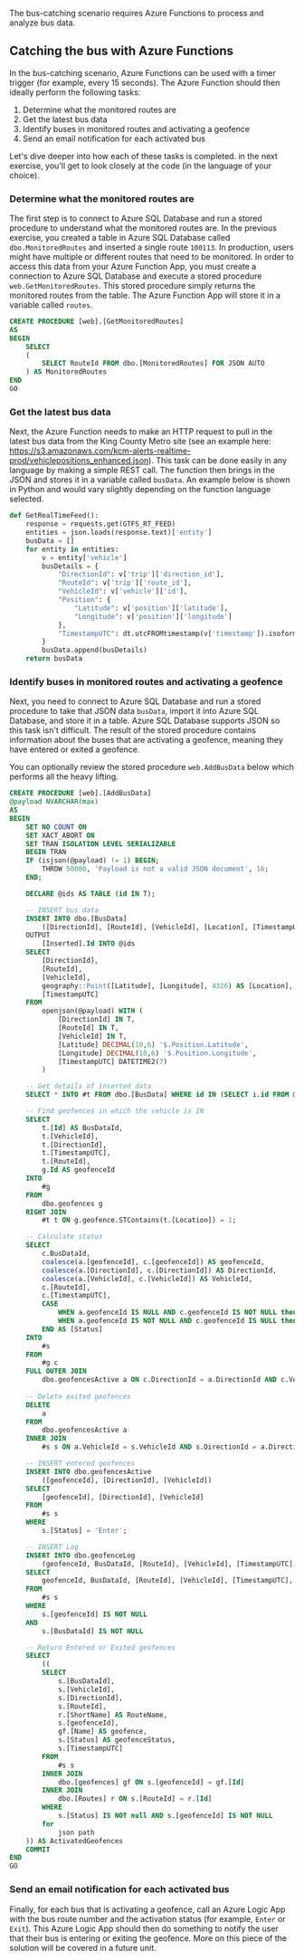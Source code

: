The bus-catching scenario requires Azure Functions to process and analyze bus data.

## Catching the bus with Azure Functions

In the bus-catching scenario, Azure Functions can be used with a timer trigger (for example, every 15 seconds). The Azure Function should then ideally perform the following tasks:

1. Determine what the monitored routes are
1. Get the latest bus data
1. Identify buses in monitored routes and activating a geofence
1. Send an email notification for each activated bus

Let's dive deeper into how each of these tasks is completed. in the next exercise, you'll get to look closely at the code (in the language of your choice).

### Determine what the monitored routes are

The first step is to connect to Azure SQL Database and run a stored procedure to understand what the monitored routes are. In the previous exercise, you created a table in Azure SQL Database called `dbo.MonitoredRoutes` and inserted a single route `100113`. In production, users might have multiple or different routes that need to be monitored. In order to access this data from your Azure Function App, you must create a connection to Azure SQL Database and execute a stored procedure `web.GetMonitoredRoutes`. This stored procedure simply returns the monitored routes from the table. The Azure Function App will store it in a variable called `routes`.

```sql
CREATE PROCEDURE [web].[GetMonitoredRoutes]
AS
BEGIN
    SELECT 
    (
        SELECT RouteId FROM dbo.[MonitoredRoutes] FOR JSON AUTO
    ) AS MonitoredRoutes
END
GO
```

### Get the latest bus data

Next, the Azure Function needs to make an HTTP request to pull in the latest bus data from the King County Metro site (see an example here: <https://s3.amazonaws.com/kcm-alerts-realtime-prod/vehiclepositions_enhanced.json>). This task can be done easily in any language by making a simple REST call. The function then brings in the JSON and stores it in a variable called `busData`. An example below is shown in Python and would vary slightly depending on the function language selected.

```python
def GetRealTimeFeed():
    response = requests.get(GTFS_RT_FEED)
    entities = json.loads(response.text)['entity']
    busData = []
    for entity in entities:
        v = entity['vehicle']
        busDetails = {
            "DirectionId": v['trip']['direction_id'],
            "RouteId": v['trip']['route_id'],
            "VehicleId": v['vehicle']['id'],
            "Position": {
                "Latitude": v['position']['latitude'],
                "Longitude": v['position']['longitude']
            },
            "TimestampUTC": dt.utcFROMtimestamp(v['timestamp']).isoformat(sep=' ')
        }
        busData.append(busDetails)    
    return busData
```

### Identify buses in monitored routes and activating a geofence

Next, you need to connect to Azure SQL Database and run a stored procedure to take that JSON data `busData`, import it into Azure SQL Database, and store it in a table. Azure SQL Database supports JSON so this task isn't difficult. The result of the stored procedure contains information about the buses that are activating a geofence, meaning they have entered or exited a geofence.

You can optionally review the stored procedure `web.AddBusData` below which performs all the heavy lifting.

```sql
CREATE PROCEDURE [web].[AddBusData]
@payload NVARCHAR(max) 
AS
BEGIN
    SET NO COUNT ON
    SET XACT_ABORT ON
    SET TRAN ISOLATION LEVEL SERIALIZABLE
    BEGIN TRAN
    IF (isjson(@payload) != 1) BEGIN;
        THROW 50000, 'Payload is not a valid JSON document', 16;
    END;

    DECLARE @ids AS TABLE (id IN T);

    -- INSERT bus data
    INSERT INTO dbo.[BusData] 
        ([DirectionId], [RouteId], [VehicleId], [Location], [TimestampUTC])
    OUTPUT
        [Inserted].Id INTO @ids
    SELECT
        [DirectionId], 
        [RouteId], 
        [VehicleId], 
        geography::Point([Latitude], [Longitude], 4326) AS [Location], 
        [TimestampUTC]
    FROM
        openjson(@payload) WITH (
            [DirectionId] IN T,
            [RouteId] IN T,
            [VehicleId] IN T,
            [Latitude] DECIMAL(10,6) '$.Position.Latitude',
            [Longitude] DECIMAL(10,6) '$.Position.Longitude',
            [TimestampUTC] DATETIME2(7)
        )

    -- Get details of inserted data
    SELECT * INTO #t FROM dbo.[BusData] WHERE id IN (SELECT i.id FROM @ids i);

    -- Find geofences in which the vehicle is IN 
    SELECT 
        t.[Id] AS BusDataId,
        t.[VehicleId],
        t.[DirectionId],
        t.[TimestampUTC],
        t.[RouteId],
        g.Id AS geofenceId
    INTO
        #g
    FROM 
        dbo.geofences g 
    RIGHT JOIN
        #t t ON g.geofence.STContains(t.[Location]) = 1;

    -- Calculate status
    SELECT
        c.BusDataId,
        coalesce(a.[geofenceId], c.[geofenceId]) AS geofenceId,
        coalesce(a.[DirectionId], c.[DirectionId]) AS DirectionId,
        coalesce(a.[VehicleId], c.[VehicleId]) AS VehicleId,
        c.[RouteId],
        c.[TimestampUTC],
        CASE 
            WHEN a.geofenceId IS NULL AND c.geofenceId IS NOT NULL then 'Enter'
            WHEN a.geofenceId IS NOT NULL AND c.geofenceId IS NULL then 'Exit'  
        END AS [Status]
    INTO
        #s 
    FROM
        #g c
    FULL OUTER JOIN
        dbo.geofencesActive a ON c.DirectionId = a.DirectionId AND c.VehicleId = a.VehicleId;
 
    -- Delete exited geofences
    DELETE 
        a
    FROM
        dbo.geofencesActive a
    INNER JOIN
        #s s ON a.VehicleId = s.VehicleId AND s.DirectionId = a.DirectionId AND s.[Status] = 'Exit';

    -- INSERT entered geofences
    INSERT INTO dbo.geofencesActive 
        ([geofenceId], [DirectionId], [VehicleId])
    SELECT
        [geofenceId], [DirectionId], [VehicleId]
    FROM
        #s s
    WHERE 
        s.[Status] = 'Enter';

    -- INSERT Log
    INSERT INTO dbo.geofenceLog 
        (geofenceId, BusDataId, [RouteId], [VehicleId], [TimestampUTC], [Status])
    SELECT
        geofenceId, BusDataId, [RouteId], [VehicleId], [TimestampUTC], IS null([Status], 'In')
    FROM
        #s s
    WHERE
        s.[geofenceId] IS NOT NULL
    AND
        s.[BusDataId] IS NOT NULL

    -- Return Entered or Exited geofences
    SELECT
        ((
        SELECT
            s.[BusDataId],  
            s.[VehicleId],
            s.[DirectionId],  
            s.[RouteId], 
            r.[ShortName] AS RouteName,
            s.[geofenceId], 
            gf.[Name] AS geofence,
            s.[Status] AS geofenceStatus,
            s.[TimestampUTC]
        FROM
            #s s
        INNER JOIN
            dbo.[geofences] gf ON s.[geofenceId] = gf.[Id]
        INNER JOIN
            dbo.[Routes] r ON s.[RouteId] = r.[Id]
        WHERE
            s.[Status] IS NOT null AND s.[geofenceId] IS NOT NULL
        for 
            json path
    )) AS ActivatedGeofences
    COMMIT
END
GO
```

### Send an email notification for each activated bus

Finally, for each bus that is activating a geofence, call an Azure Logic App with the bus route number and the activation status (for example, `Enter` or `Exit`). This Azure Logic App should then do something to notify the user that their bus is entering or exiting the geofence. More on this piece of the solution will be covered in a future unit.
